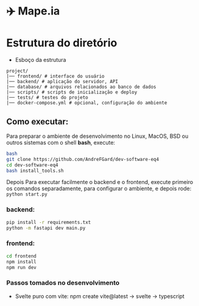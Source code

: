 # ✈️ Mape.ia

# Estrutura do diretório
- Esboço da estrutura

```
project/
|── frontend/ # interface do usuário
|── backend/ # aplicação do servidor, API
|── database/ # arquivos relacionados ao banco de dados
|── scripts/ # scripts de inicialização e deploy
|── tests/ # testes do projeto
|── docker-compose.yml # opcional, configuração do ambiente
```


## Como executar:
Para preparar o ambiente de desenvolvimento no Linux, MacOS, BSD ou outros sistemas com o shell **bash**, execute:
```bash
bash
git clone https://github.com/AndreFGard/dev-software-eq4
cd dev-software-eq4
bash install_tools.sh

```

Depois Para executar facilmente o backend e o frontend, execute primeiro os comandos separadamente, para configurar o ambiente,
e depois rode:
``python start.py``

### backend:
```bash
pip install -r requirements.txt
python -m fastapi dev main.py
```

### frontend:
```bash
cd frontend
npm install
npm run dev
```

### Passos tomados no desenvolvimento
- Svelte puro com vite: npm create vite@latest ->  svelte -> typescript
